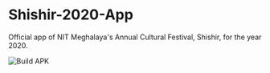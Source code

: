 # Shishir-2020-App

Official app of NIT Meghalaya's Annual Cultural Festival, Shishir, for the year 2020.

![Build APK](https://github.com/NIT-Meghalaya/Shishir-2020-App/workflows/Build%20APK/badge.svg?event=push)
